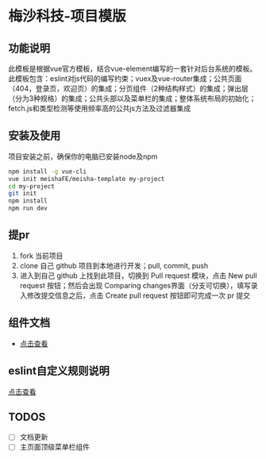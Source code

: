 # 梅沙科技-项目模版

## 功能说明

此模板是根据vue官方模板，结合vue-element编写的一套针对后台系统的模板。此模板包含：eslint对js代码的编写约束；vuex及vue-router集成；公共页面（404，登录页，欢迎页）的集成；分页组件（2种结构样式）的集成；弹出层（分为3种规格）的集成；公共头部以及菜单栏的集成；整体系统布局的初始化；fetch.js和类型检测等使用频率高的公共js方法及过滤器集成

## 安装及使用

项目安装之前，确保你的电脑已安装node及npm

```bash
npm install -g vue-cli
vue init meishaFE/meisha-template my-project
cd my-project
git init
npm install
npm run dev
```

## 提pr

1. fork 当前项目
1. clone 自己 github 项目到本地进行开发；pull, commit, push
1. 进入到自己 github 上找到此项目，切换到 Pull request 模块，点击 New pull request 按钮；然后会出现 Comparing changes界面（分支可切换），填写录入修改提交信息之后，点击 Create pull request 按钮即可完成一次 pr 提交

## 组件文档
* [点击查看](docs/components.md)

## eslint自定义规则说明

[点击查看](./ESLINT.md)

## TODOS

- [ ] 文档更新
- [ ] 主页面顶级菜单栏组件
